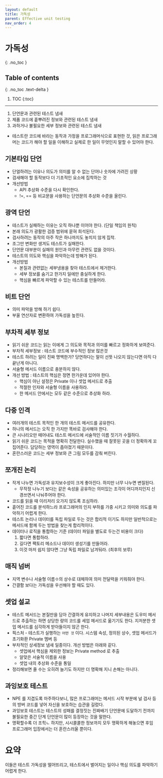 ```yaml
---
layout: default
title: 가독성
parent: Effective unit testing
nav_order: 4
---
```


# 가독성
{: .no_toc }

## Table of contents
{: .no_toc .text-delta }

1. TOC
{:toc}

---

1. 단언문과 관련된 테스트 냄새
1. 제품 코드에 흩뿌려진 정보와 관련된 테스트 냄새
1. 과하거나 불필요한 세부 정보와 관련된 테스트 냄새

- 테스트란 코드에 바라는 동작과 가정을 프로그래머식으로 표현한 것, 읽은 프로그래머는 코드가 해야 할 일을 이해하고 실제로 한 일이 무엇인지 말할 수 있어야 한다.

## 기본타입 단언
- 단얼하려는 이유나 의도가 의미를 알 수 없는 단어나 숫자에 가려진 상황
- 검새해야 할 동작보다 더 기초적인 요소에 집착하는 것
- 개선방법
  - API 추상화 수준을 다시 확인한다.
  - !=, == 등 비교문을 사용하는 단언문의 추상화 수준을 올린다.

## 광역 단언
- 테스트가 실패하는 이유는 오직 하나뿐 이어야 한다. (단일 책임의 원칙)
- 본래 의도가 광활한 검증 범위에 묻혀 희석된다.
- 검사하려는 동작의 아주 작은 하나까지도 놓치지 않게 집착.
- 조그만 변화만 생겨도 테스트가 실패한다.
- 단언문 대부분이 실패의 원인과 아무런 관련도 없을 것이다.
- 테스트의 의도와 핵심을 파악하는데 방해가 된다.
- 개선방법
  - 본질과 관련없는 세부냉용을 찾아 테스트에서 제거한다.
  - 세부 정보를 숨기고 한가지 일에만 충실하게 한다.
  - 핵심을 빠르게 파악할 수 있는 테스트를 만들어라.
  
## 비트 단언
- 의미 파악을 방해 하기 쉽다.
- 부울 연산자로 변환하여 가독성을 높힌다.

## 부차적 세부 정보
- 읽기 쉬운 코드는 읽는 이에게 그 의도와 목적과 의미를 빠르고 정화하게 보여준다.
- 부차적 세부정보 : 테스트 코드에 부수적인 정보 많은것
- 테스트 하려는 일이 진짜 명백한가? 당연하다는 말이 선뜻 나오지 않는다면 아직 다 끝난게 아니다.
- 서술형 메서드 이름으로 충분하지 않다.
- 개선 방법 : 테스트의 핵심은 정면 한가운데 있어야 한다.
  - 핵심이 아닌 설정은 Private 이나 셋업 메서드로 추출
  - 적절한 인자와 서술형 이름을 사용하라.
  - 한 메서드 안에서는 모두 같은 수준으로 추상화 하라.

## 다중 인격
- 여러개의 테스트 목적인 한 개의 테스트 메서드를 공유한다.
- 하나의 메서드는 오직 한 가지만 똑바로 검사해야 한다.
- 큰 시나리오만 떼어내도 테스트 메서드에 서술적인 이름 짓기가 수월하다.
- 읽기 쉬운 코드는 목적을 명확히 전달한다. 실수했을 때 잘못된 곳을 더 정확하게 꼬집어준다. 담당하는 영역이 좁아졌기 때문이다.
- 혼란스러운 코드는 세부 정보와 큰 그림 모두를 감춰 버린다.


## 쪼개진 논리
- 작게 나누면 가독성과 유지보수성이 크게 좋아진다. 하지만 너무 나누면 변질된다.
  - 무작정 나누기 보다는 같은 속성을 공유하는 의미있는 조각이 어디까지인지 신경쓰면서 나눠주어야 한다.
- 코드를 읽을 때 이리저리 오가지 않도록 조심하라.
- 흩어진 코드를 분석하느라 프로그래머의 인지 부하를 가중 시키고 의미와 의도를 파악하기 어렵게 한다.
- 테스트 논리나 데이터를 독립 파일로 두는 것은 합리적 이기도 하지만 일반적으로는 메서드에 함께 두는 방법을 찾는게 합리적이다.
- 데이터나 로직을 통합하는 기준 (데이터 파일을 별도로 두는건 비용이 크다)
  1. 짧다면 통합하라.
  1. 길다면 팩토리 메소드나 데이터 생성기를 만들어라.
  1. 이것 마저 쉽지 않다면 그냥 독립 파일로 남겨둬라. (최후의 보루)
  
## 매직 넘버
- 지역 변수나 서술형 이름ㅇ의 상수로 대체하여 의미 전달력을 키워줘야 한다.
- 간결함 보다는 가독성을 우선해야 할 때도 있다.

## 셋업 설교
- 테스트 메서드는 본질만을 담아 간결하게 유지하고 나머지 세부내용은 도우미 메서드로 추출하는 하면 상당한 량의 코드를 세업 메서드로 옮기기도 한다. 지저분한 셋업 메서드를 심각하게 받아들이지 않곤 한다.
- 픽스처 - 테스트가 실행하는 `어떤 것` 이다. 시스템 속성, 정의된 상수, 셋업 메서드가 초기화환 Private 멤버 등
- 부차적인 상세정보 냄새 일종이다. 개선 방법은 아래와 같다.
  - 셋업에서 핵심을 제외한 정보는 Private method 로 추출
  - 알맞은 서술적 이름을 사용
  - 셋업 내의 추상화 수준을 통일
- 정리해보면 줄 수는 오히려 늘기도 하지만 더 명확해 지니 손해는 아니다.

## 과잉보호 테스트
- NPE 를 지겹도록 마주하다보니, 많은 프로그래머는 메서드 시작 부분에 널 검사 등의 방버 코드를 넣어 자신을 보호하는 습관을 길렀다.
- 과잉보호 테스트는 테스트의 성패를 결정짓는 진짜배기 단언문에 도달하기 전까지 불필요한 중간 단계 단언문이 많이 등장하는 것을 말한다.
- 명확할수록 더 조힉ㄴ 하지만, 시시콜콜한 정보까지 모두 명확하게 해놓으면 후임 프로그래머 입장에서는 더 혼란스러울 뿐이다.

# 요약
이들은 테스트 가독성을 떨어뜨리고, 테스트에서 벌어지는 일이나 핵심 의도를 파악하기 어렵게 한다.